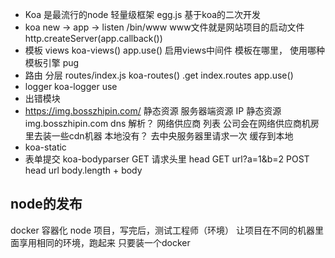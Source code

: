 - Koa 是最流行的node 轻量级框架
  egg.js 基于koa的二次开发
- koa new -> app -> listen
  /bin/www
  www文件就是网站项目的启动文件
  http.createServer(app.callback())
- 模板
  views
  koa-views()
  app.use() 启用views中间件
  模板在哪里， 使用哪种模板引擎
  pug
- 路由 分层
  routes/index.js
  koa-routes()
  .get 
  index.routes
  app.use()
- logger
  koa-logger use
- 出错模块
- https://img.bosszhipin.com/
  静态资源 服务器端资源
  IP 
  静态资源 img.bosszhipin.com
  dns 解析？ 网络供应商 列表
  公司会在网络供应商机房里去装一些cdn机器 本地没有？ 去中央服务器里请求一次 缓存到本地
- koa-static
- 表单提交
  koa-bodyparser
  GET 请求头里 head GET url?a=1&b=2
  POST head url body.length + body

## node的发布
   docker 容器化
   node 项目，写完后，测试工程师（环境）
   让项目在不同的机器里面享用相同的环境，跑起来
   只要装一个docker


  